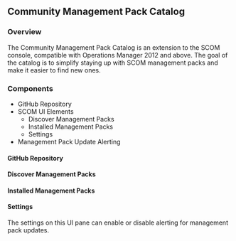 ## Community Management Pack Catalog

### Overview
The Community Management Pack Catalog is an extension to the SCOM console, compatible with Operations Manager 2012 and above.
The goal of the catalog is to simplify staying up with SCOM management packs and make it easier to find new ones.

### Components
* GitHub Repository
* SCOM UI Elements
  * Discover Management Packs 
  * Installed Management Packs
  * Settings
* Management Pack Update Alerting

#### GitHub Repository

#### Discover Management Packs

#### Installed Management Packs

#### Settings
The settings on this UI pane can enable or disable alerting for management pack updates.